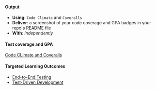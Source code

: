 #### Output
- **Using**: `Code Climate` and `Coveralls`
- **Deliver**: a screenshot of your code coverage and GPA badges in your repo's README file
- **With**: *independently*

#### Test coverage and GPA
[Code CLimate and Coveralls](https://github.com/andela/test-simulations-mgmt-repo/blob/bayo-kakashi-judensi/06-building-a-program-start-to-finish/checking-repository-health/output/tdd.png)

#### Targeted Learning Outcomes
- [End-to-End Testing](https://github.com/andela/learningmap/tree/master/Phase-C/Entry-level%20Developer/Curriculum/37%20-%20End-to-End%20Testing)
- [Test-Driven Development](https://github.com/andela/learningmap/tree/master/Phase-C/Entry-level%20Developer/Curriculum/25%20-%20Test-Driven%20Development)